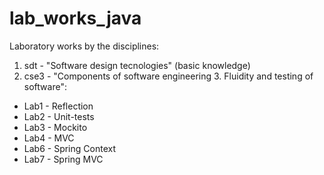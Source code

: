 # lab_works_java
Laboratory works by the disciplines:
1) sdt - "Software design tecnologies" (basic knowledge)
2) cse3 - "Components of software engineering 3. Fluidity and testing of software":
  - Lab1 - Reflection
  - Lab2 - Unit-tests 
  - Lab3 - Mockito
  - Lab4 - MVC
  - Lab6 - Spring Context
  - Lab7 - Spring MVC
